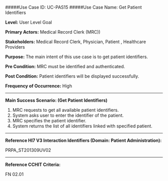 #####Use Case ID: UC-PAS15
#####Use Case Name: Get Patient Identifiers

**Level:**                     User Level Goal

**Primary Actors:**            Medical Record Clerk (MRC))

**Stakeholders:**              Medical Record Clerk, Physician, Patient , Healthcare Providers

**Purpose:**                   The main intent of this use case is to get patient identifiers.

**Pre Condition:**             MRC must be identified and authenticated. 

**Post Condition:**            Patient identifiers will be displayed successfully.

**Frequency of Occurrence:**   High
__________________________________________________________
**Main Success Scenario: (Get Patient Identifiers)**

1. MRC requests to get all available patient identifiers.
2. System asks user to enter the identifier of the patient.
3. MRC specifies the patient identifier.
4. System returns the list of all identifiers linked with specified patient.

________________________________________________________________________
**Reference Hl7 V3 Interaction Identifiers (Domain: Patient Administration):**

PRPA_ST201309UV02
_______________________________________________________________
**Reference CCHIT Criteria:**

FN 02.01




